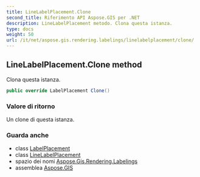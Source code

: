```yaml
---
title: LineLabelPlacement.Clone
second_title: Riferimento API Aspose.GIS per .NET
description: LineLabelPlacement metodo. Clona questa istanza.
type: docs
weight: 50
url: /it/net/aspose.gis.rendering.labelings/linelabelplacement/clone/
---
```

## LineLabelPlacement.Clone method

Clona questa istanza.

```csharp
public override LabelPlacement Clone()
```

### Valore di ritorno

Un clone di questa istanza.

### Guarda anche

* class [LabelPlacement](../../labelplacement/)
* class [LineLabelPlacement](../)
* spazio dei nomi [Aspose.Gis.Rendering.Labelings](../../linelabelplacement/)
* assemblea [Aspose.GIS](../../../)


